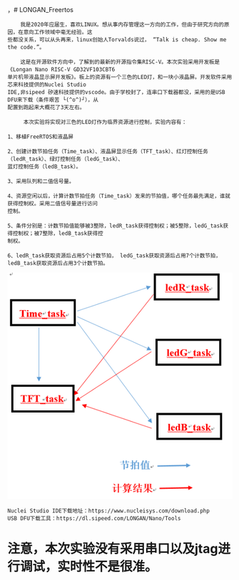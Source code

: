 ，# LONGAN_Freertos
    
        我是2020年应届生，喜欢LINUX。想从事内存管理这一方向的工作，但由于研究方向的原因，在意向工作领域中毫无经验。这
    些都没关系，可以从头再来，linux创始人Torvalds说过， “Talk is cheap. Show me the code.”。
    
        这是在开源软件方向中，了解到的最新的开源指令集RISC-V。本次实验采用开发板是《Longan Nano RISC-V GD32VF103CBT6 
    单片机带液晶显示屏开发板》。板上的资源有一个三色的LED灯，和一块小液晶屏。开发软件采用芯来科技提供的Nuclei Studio 
    IDE,非sipeed 矽速科技提供的vscode。由于学校封了，连串口下载器都没，采用的是USB DFU来下载（条件艰苦 └(^o^)┘），从
    配置到跑起来大概花了3天左右。
    
         本次实验将实现对三色的LED灯作为临界资源进行控制，实验内容有：
    
    1、移植FreeRTOS和液晶屏
    
    2、创建计数节拍任务（Time_task）、液晶屏显示任务（TFT_task）、红灯控制任务（ledR_task）、绿灯控制任务（ledG_task）、
    蓝灯控制任务（ledB_task）。
    
    3、采用队列和二值信号量。
    
    4、资源空闲以后，计算计数节拍任务（Time_task）发来的节拍值，哪个任务最先满足，谁就获得控制权。采用二值信号量进行访问
    控制。
    
    5、条件分别是：计数节拍值能够被3整除，ledR_task获得控制权；被5整除，ledG_task获得控制权；被7整除，ledB_task获得控
    制权。
    
    6、ledR_task获取资源后占用5个计数节拍， ledG_task获取资源后占用7个计数节拍， ledB_task获取资源后占用3个计数节拍。
![好尴尬吖](实验流程图.PNG)
        
        
        
        
    Nuclei Studio IDE下载地址：https://www.nucleisys.com/download.php
    USB DFU下载工具：https://dl.sipeed.com/LONGAN/Nano/Tools
    
       


# 注意，本次实验没有采用串口以及jtag进行调试，实时性不是很准。


